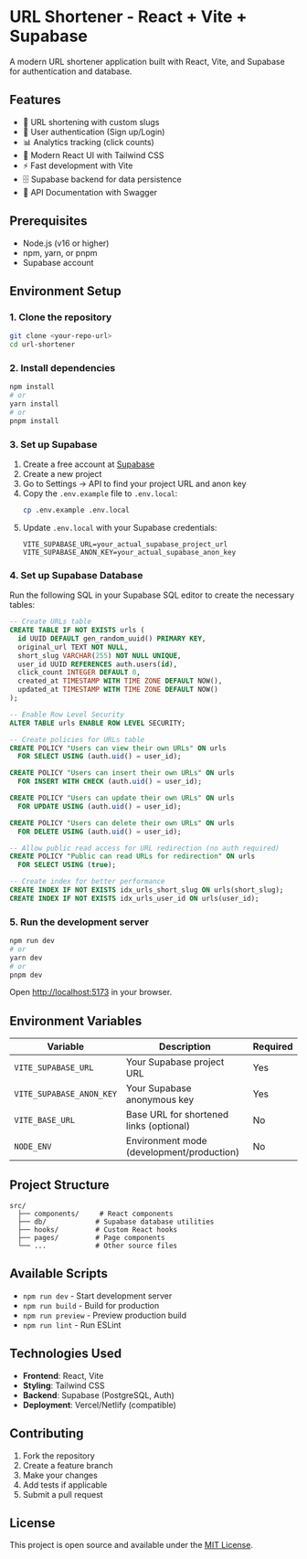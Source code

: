 # URL Shortener - React + Vite + Supabase

A modern URL shortener application built with React, Vite, and Supabase for authentication and database.

## Features

- 🔗 URL shortening with custom slugs
- 👤 User authentication (Sign up/Login)
- 📊 Analytics tracking (click counts)
- 🎨 Modern React UI with Tailwind CSS
- ⚡ Fast development with Vite
- 🗄️ Supabase backend for data persistence
- 📖 API Documentation with Swagger

## Prerequisites

- Node.js (v16 or higher)
- npm, yarn, or pnpm
- Supabase account

## Environment Setup

### 1. Clone the repository

```bash
git clone <your-repo-url>
cd url-shortener
```

### 2. Install dependencies

```bash
npm install
# or
yarn install
# or
pnpm install
```

### 3. Set up Supabase

1. Create a free account at [Supabase](https://supabase.com/)
2. Create a new project
3. Go to Settings → API to find your project URL and anon key
4. Copy the `.env.example` file to `.env.local`:
   ```bash
   cp .env.example .env.local
   ```
5. Update `.env.local` with your Supabase credentials:
   ```
   VITE_SUPABASE_URL=your_actual_supabase_project_url
   VITE_SUPABASE_ANON_KEY=your_actual_supabase_anon_key
   ```

### 4. Set up Supabase Database

Run the following SQL in your Supabase SQL editor to create the necessary tables:

```sql
-- Create URLs table
CREATE TABLE IF NOT EXISTS urls (
  id UUID DEFAULT gen_random_uuid() PRIMARY KEY,
  original_url TEXT NOT NULL,
  short_slug VARCHAR(255) NOT NULL UNIQUE,
  user_id UUID REFERENCES auth.users(id),
  click_count INTEGER DEFAULT 0,
  created_at TIMESTAMP WITH TIME ZONE DEFAULT NOW(),
  updated_at TIMESTAMP WITH TIME ZONE DEFAULT NOW()
);

-- Enable Row Level Security
ALTER TABLE urls ENABLE ROW LEVEL SECURITY;

-- Create policies for URLs table
CREATE POLICY "Users can view their own URLs" ON urls
  FOR SELECT USING (auth.uid() = user_id);

CREATE POLICY "Users can insert their own URLs" ON urls
  FOR INSERT WITH CHECK (auth.uid() = user_id);

CREATE POLICY "Users can update their own URLs" ON urls
  FOR UPDATE USING (auth.uid() = user_id);

CREATE POLICY "Users can delete their own URLs" ON urls
  FOR DELETE USING (auth.uid() = user_id);

-- Allow public read access for URL redirection (no auth required)
CREATE POLICY "Public can read URLs for redirection" ON urls
  FOR SELECT USING (true);

-- Create index for better performance
CREATE INDEX IF NOT EXISTS idx_urls_short_slug ON urls(short_slug);
CREATE INDEX IF NOT EXISTS idx_urls_user_id ON urls(user_id);
```

### 5. Run the development server

```bash
npm run dev
# or
yarn dev
# or
pnpm dev
```

Open [http://localhost:5173](http://localhost:5173) in your browser.

## Environment Variables

| Variable | Description | Required |
|----------|-------------|----------|
| `VITE_SUPABASE_URL` | Your Supabase project URL | Yes |
| `VITE_SUPABASE_ANON_KEY` | Your Supabase anonymous key | Yes |
| `VITE_BASE_URL` | Base URL for shortened links (optional) | No |
| `NODE_ENV` | Environment mode (development/production) | No |

## Project Structure

```
src/
  ├── components/     # React components
  ├── db/            # Supabase database utilities
  ├── hooks/         # Custom React hooks
  ├── pages/         # Page components
  └── ...            # Other source files
```

## Available Scripts

- `npm run dev` - Start development server
- `npm run build` - Build for production
- `npm run preview` - Preview production build
- `npm run lint` - Run ESLint

## Technologies Used

- **Frontend**: React, Vite
- **Styling**: Tailwind CSS
- **Backend**: Supabase (PostgreSQL, Auth)
- **Deployment**: Vercel/Netlify (compatible)

## Contributing

1. Fork the repository
2. Create a feature branch
3. Make your changes
4. Add tests if applicable
5. Submit a pull request

## License

This project is open source and available under the [MIT License](LICENSE).
